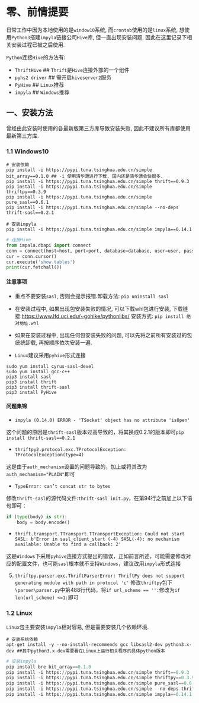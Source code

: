 #  零、前情提要

日常工作中因为本地使用的是`window10`系统, 而`crontab`使用的是`linux`系统, 想使用`Python3`搭建`impyla`链接公司`Hive`库, 但一直出现安装问题, 因此在这里记录下相关安装过程已被之后使用.

`Python`连接`Hive`的方法有:
* `ThriftHive`  ## `Thrift`是`Hive`连接外部的一个组件
* `pyhs2 driver` ## 需开启`hiveserver2`服务
* `PyHive` ## `Linux`推荐
* `impyla` ## `Windows`推荐

## 一、安装方法
曾经由此安装时使用的各最新版第三方库导致安装失败, 因此不建议所有库都使用最新第三方库.

### 1.1 Windows10

```shell
# 安装依赖
pip install -i https://pypi.tuna.tsinghua.edu.cn/simple bit_array==0.1.0 ## -i 使用清华源进行下载, 国内还是清华源会快很多.
pip install -i https://pypi.tuna.tsinghua.edu.cn/simple thrift==0.9.3
pip install -i https://pypi.tuna.tsinghua.edu.cn/simple thriftpy==0.3.9
pip install -i https://pypi.tuna.tsinghua.edu.cn/simple pure_sasl==0.6.1
pip install -i https://pypi.tuna.tsinghua.edu.cn/simple --no-deps thrift-sasl==0.2.1

# 安装impyla
pip install -i https://pypi.tuna.tsinghua.edu.cn/simple impyla==0.14.1
```

```python
# 连接Hive
from impala.dbapi import connect
conn = connect(host=host, port=port, database=database, user=user, password=password, auth_mechanism="PLAIN") ## auth_mechanism是Hive的配置设置
cur = conn.cursor()
cur.execute('show tables')
print(cur.fetchall())
```

#### 注意事项
* 重点不要安装`sasl`, 否则会提示报错.卸载方法: `pip uninstall sasl`

* 在安装过程中, 如果出现包安装失败的情况, 可以下载whl包进行安装, 下载链接:https://www.lfd.uci.edu/~gohlke/pythonlibs/ 安装方式: `pip install 绝对地址.whl`

* 如果在安装过程中, 出现任何包安装失败的问题, 可以先将之前所有安装过的包统统卸载, 再按顺序依次安装一遍.

* `Linux`建议采用`pyhive`形式连接
```shell
sudo yum install cyrus-sasl-devel
sudo yum install gcc-c++
pip3 install sasl
pip3 install thrift
pip3 install thrift-sasl
pip3 install PyHive
```

#### 问题集锦
* `impyla (0.14.0) ERROR - 'TSocket' object has no attribute 'isOpen'`

这个问题的原因是`thrift-sasl`版本过高导致的，将其换成0.2.1的版本即可`pip install thrift-sasl==0.2.1`

* `thriftpy2.protocol.exc.TProtocolException: TProtocolException(type=4)
`

这是由于`auth_mechanism`设置的问题导致的，加上或将其改为`auth_mechanism="PLAIN"`即可

* `TypeError: can’t concat str to bytes`

修改`thrift-sasl`的源代码文件:`thrift-sasl init.py`，在第94行之前加上以下语句即可：
```python
if (type(body) is str):
    body = body.encode()
```

* `thrift.transport.TTransport.TTransportException: Could not start SASL: b'Error in sasl_client_start (-4) SASL(-4): no mechanism available: Unable to find a callback: 2'`

这是`Windows`下采用`pyhive`连接方式提出的错误，正如前言所述，可能需要修改对应的配置文件，也可能`sasl`根本就不支持`Windows`，建议改用`impyla`形式连接

5. `thriftpy.parser.exc.ThriftParserError: ThriftPy does not support generating module with path in protocol 'c'`
修改`thriftpy`包下`\parser\parser.py`中第488行代码，将`if url_scheme == '':`修改为`if len(url_scheme) <=1:`即可

### 1.2 Linux
`Linux`包主要安装`impyla`相对容易, 但是需要安装几个依赖环境.
```shell
# 安装系统依赖
apt-get install -y --no-install-recommends gcc libsasl2-dev python3.x-dev ##其中python3.x-dev需要看在Linux上运行相关程序的具体python版本
```

```python
# 安装impyla
pip install bre bit_array==0.1.0
pip install -i https://pypi.tuna.tsinghua.edu.cn/simple thrift==0.9.3
pip install -i https://pypi.tuna.tsinghua.edu.cn/simple thriftpy==0.3.9
pip install -i https://pypi.tuna.tsinghua.edu.cn/simple pure_sasl==0.6.1
pip install -i https://pypi.tuna.tsinghua.edu.cn/simple --no-deps thrift-sasl==0.2.1
pip install -i https://pypi.tuna.tsinghua.edu.cn/simple impyla==0.14.1
```
